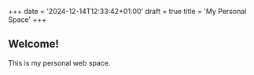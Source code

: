+++
date = '2024-12-14T12:33:42+01:00'
draft = true
title = 'My Personal Space'
+++

## Welcome!

This is my personal web space.
